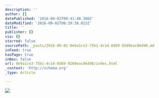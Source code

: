 ```yaml
---
description: ''
author: []
datePublished: '2016-09-02T00:41:48.360Z'
dateModified: '2016-09-02T00:39:38.823Z'
title: ''
publisher: {}
via: {}
starred: false
sourcePath: _posts/2016-09-02-0e9a1ce3-75b1-4c14-8d89-9269eac86498.md
inFeed: true
hasPage: true
inNav: false
url: 0e9a1ce3-75b1-4c14-8d89-9269eac86498/index.html
_context: 'http://schema.org'
_type: Article

---
```

![](https://the-grid-user-content.s3-us-west-2.amazonaws.com/8daaf580-31c2-4025-8d73-15fb00109d76.jpg)